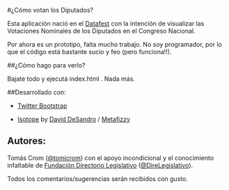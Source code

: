 #¿Cómo votan los Diputados?

Esta aplicación nació en el [Datafest](http://datafest.org.ar/) con la intención de visualizar las Votaciones Nominales de los Diputados en el Congreso Nacional.

Por ahora es un prototipo, falta mucho trabajo. No soy programador, por lo que el código está bastante sucio y feo (pero funciona!!).

##¿Cómo hago para verlo?

Bajate todo y ejecutá index.html . Nada más.

##Desarrollado con:

* [Twitter Bootstrap](http://twitter.github.com/bootstrap/)

* [Isotope](http://isotope.metafizzy.co/) by [David DeSandro](http://desandro.com/) / [Metafizzy](http://metafizzy.co/)

## Autores:

Tomás Crom ([@tomicrom](http://twitter.com/tomicrom)) con el apoyo incondicional y el conocimiento infaltable de [Fundación Directorio Legislativo](http://www.directoriolegislativo.org/) ([@DireLegislativo](http://twitter.com/DireLegislativo)).

Todos los comentarios/sugerencias serán recibidos con gusto.
